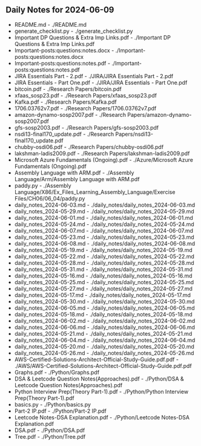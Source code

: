 ## Daily Notes for 2024-06-09

- README.md - ./README.md
- generate_checklist.py - ./generate_checklist.py
- Important DP Questions & Extra Imp Links.pdf - ./Important DP Questions & Extra Imp Links.pdf
- Important-posts:questions:notes.docx - ./Important-posts:questions:notes.docx
- Important-posts:questions:notes.pdf - ./Important-posts:questions:notes.pdf
- JIRA Essentials Part - 2.pdf - ./JIRA/JIRA Essentials Part - 2.pdf
- JIRA Essentials - Part One.pdf - ./JIRA/JIRA Essentials - Part One.pdf
- bitcoin.pdf - ./Research Papers/bitcoin.pdf
- xfaas_sosp23.pdf - ./Research Papers/xfaas_sosp23.pdf
- Kafka.pdf - ./Research Papers/Kafka.pdf
- 1706.03762v7.pdf - ./Research Papers/1706.03762v7.pdf
- amazon-dynamo-sosp2007.pdf - ./Research Papers/amazon-dynamo-sosp2007.pdf
- gfs-sosp2003.pdf - ./Research Papers/gfs-sosp2003.pdf
- nsdi13-final170_update.pdf - ./Research Papers/nsdi13-final170_update.pdf
- chubby-osdi06.pdf - ./Research Papers/chubby-osdi06.pdf
- lakshman-ladis2009.pdf - ./Research Papers/lakshman-ladis2009.pdf
- Microsoft Azure Fundamentals (Ongoing).pdf - ./Azure/Microsoft Azure Fundamentals (Ongoing).pdf
- Assembly Language with ARM.pdf - ./Assembly Language/Arm/Assembly Language with ARM.pdf
- paddy.py - ./Assembly Language/X86/Ex_Files_Learning_Assembly_Language/Exercise Files/CH06/06_04/paddy.py
- daily_notes_2024-06-03.md - ./daily_notes/daily_notes_2024-06-03.md
- daily_notes_2024-05-29.md - ./daily_notes/daily_notes_2024-05-29.md
- daily_notes_2024-06-01.md - ./daily_notes/daily_notes_2024-06-01.md
- daily_notes_2024-05-24.md - ./daily_notes/daily_notes_2024-05-24.md
- daily_notes_2024-06-07.md - ./daily_notes/daily_notes_2024-06-07.md
- daily_notes_2024-05-23.md - ./daily_notes/daily_notes_2024-05-23.md
- daily_notes_2024-06-08.md - ./daily_notes/daily_notes_2024-06-08.md
- daily_notes_2024-05-19.md - ./daily_notes/daily_notes_2024-05-19.md
- daily_notes_2024-05-22.md - ./daily_notes/daily_notes_2024-05-22.md
- daily_notes_2024-05-28.md - ./daily_notes/daily_notes_2024-05-28.md
- daily_notes_2024-05-31.md - ./daily_notes/daily_notes_2024-05-31.md
- daily_notes_2024-05-16.md - ./daily_notes/daily_notes_2024-05-16.md
- daily_notes_2024-05-25.md - ./daily_notes/daily_notes_2024-05-25.md
- daily_notes_2024-05-27.md - ./daily_notes/daily_notes_2024-05-27.md
- daily_notes_2024-05-17.md - ./daily_notes/daily_notes_2024-05-17.md
- daily_notes_2024-05-30.md - ./daily_notes/daily_notes_2024-05-30.md
- daily_notes_2024-06-05.md - ./daily_notes/daily_notes_2024-06-05.md
- daily_notes_2024-05-18.md - ./daily_notes/daily_notes_2024-05-18.md
- daily_notes_2024-06-02.md - ./daily_notes/daily_notes_2024-06-02.md
- daily_notes_2024-06-06.md - ./daily_notes/daily_notes_2024-06-06.md
- daily_notes_2024-05-21.md - ./daily_notes/daily_notes_2024-05-21.md
- daily_notes_2024-06-04.md - ./daily_notes/daily_notes_2024-06-04.md
- daily_notes_2024-05-20.md - ./daily_notes/daily_notes_2024-05-20.md
- daily_notes_2024-05-26.md - ./daily_notes/daily_notes_2024-05-26.md
- AWS-Certified-Solutions-Architect-Official-Study-Guide.pdf.pdf - ./AWS/AWS-Certified-Solutions-Architect-Official-Study-Guide.pdf.pdf
- Graphs.pdf - ./Python/Graphs.pdf
- DSA & Leetcode Question Notes(Approaches).pdf - ./Python/DSA & Leetcode Question Notes(Approaches).pdf
- Python Interview Prep(Theory Part-1).pdf - ./Python/Python Interview Prep(Theory Part-1).pdf
- basics.py - ./Python/basics.py
- Part-2 IP.pdf - ./Python/Part-2 IP.pdf
- Leetcode Notes-DSA Explanation.pdf - ./Python/Leetcode Notes-DSA Explanation.pdf
- DSA.pdf - ./Python/DSA.pdf
- Tree.pdf - ./Python/Tree.pdf
